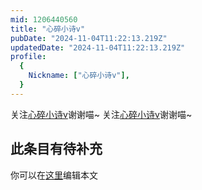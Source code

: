 ```yaml
---
mid: 1206440560
title: "心碎小诗v"
pubDate: "2024-11-04T11:22:13.219Z"
updatedDate: "2024-11-04T11:22:13.219Z"
profile:
  {
    Nickname: ["心碎小诗v"],
  }
---
```


关注[心碎小诗v](https://space.bilibili.com/1206440560)谢谢喵~ 关注[心碎小诗v](https://space.bilibili.com/1206440560)谢谢喵~

## 此条目有待补充
你可以在[这里](https://github.com/Yuhanawa/VTuber.ICU/edit/master/src/content/v/心碎小诗v/index.md)编辑本文
